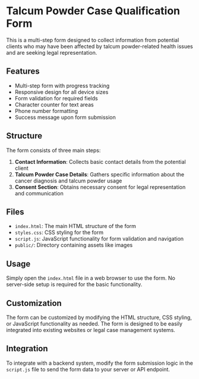 # Talcum Powder Case Qualification Form

This is a multi-step form designed to collect information from potential clients who may have been affected by talcum powder-related health issues and are seeking legal representation.

## Features

- Multi-step form with progress tracking
- Responsive design for all device sizes
- Form validation for required fields
- Character counter for text areas
- Phone number formatting
- Success message upon form submission

## Structure

The form consists of three main steps:

1. **Contact Information**: Collects basic contact details from the potential client
2. **Talcum Powder Case Details**: Gathers specific information about the cancer diagnosis and talcum powder usage
3. **Consent Section**: Obtains necessary consent for legal representation and communication

## Files

- `index.html`: The main HTML structure of the form
- `styles.css`: CSS styling for the form
- `script.js`: JavaScript functionality for form validation and navigation
- `public/`: Directory containing assets like images

## Usage

Simply open the `index.html` file in a web browser to use the form. No server-side setup is required for the basic functionality.

## Customization

The form can be customized by modifying the HTML structure, CSS styling, or JavaScript functionality as needed. The form is designed to be easily integrated into existing websites or legal case management systems.

## Integration

To integrate with a backend system, modify the form submission logic in the `script.js` file to send the form data to your server or API endpoint. 